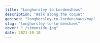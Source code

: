 ```yaml
---
title: "Longhorsley to Lordenshaws"
description: "Walk along the coquet"
geojson: "longhorsley-to-lordenshaws/map"
slug: "longhorsley-to-lordenshaws"
cover: "./simonside.jpg"
date: 2021-10-10
---
```

